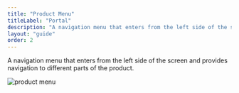 ```yaml
---
title: "Product Menu"
titleLabel: "Portal"
description: "A navigation menu that enters from the left side of the screen and provides navigation to different parts of the product."
layout: "guide"
order: 2
---
```


<div class="page-description">A navigation menu that enters from the left side of the screen and provides navigation to different parts of the product.</div>

![product menu](/lexicon/images/ProductMenu.jpg)